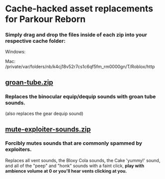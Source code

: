 # Cache-hacked asset replacements for Parkour Reborn

### Simply drag and drop the files inside of each zip into your respective cache folder:
Windows: 

Mac: /private/var/folders/nb/k4cj18v52r7cs1c6qf5fm_rm0000gn/T/Roblox/http

## [groan-tube.zip](https://github.com/Rattticus/reborn-mods/blob/main/mods/groan-tube.zip)
### Replaces the binocular equip/dequip sounds with groan tube sounds.
(also replaces the gear dequip sound)

## [mute-exploiter-sounds.zip](https://github.com/Rattticus/reborn-mods/blob/main/mods/mute-exploiter-sounds.zip)
### Forcibly mutes sounds that are commonly spammed by exploiters.
Replaces all vent sounds, the Bloxy Cola sounds, the Cake 'yummy!' sound, and all of the "peep" and "honk" sounds with a faint click, **play with ambience volume at 0 or you'll hear vents clicking at you.**
